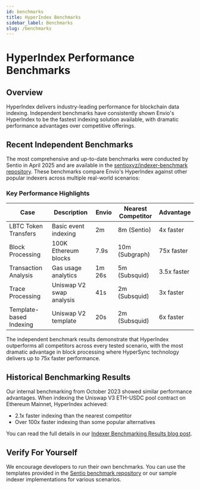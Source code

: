 ```yaml
---
id: benchmarks
title: HyperIndex Benchmarks
sidebar_label: Benchmarks
slug: /benchmarks
---
```


# HyperIndex Performance Benchmarks

## Overview

HyperIndex delivers industry-leading performance for blockchain data indexing. Independent benchmarks have consistently shown Envio's HyperIndex to be the fastest indexing solution available, with dramatic performance advantages over competitive offerings.

## Recent Independent Benchmarks

The most comprehensive and up-to-date benchmarks were conducted by Sentio in April 2025 and are available in the [sentioxyz/indexer-benchmark repository](https://github.com/sentioxyz/indexer-benchmark). These benchmarks compare Envio's HyperIndex against other popular indexers across multiple real-world scenarios:

### Key Performance Highlights

| Case                    | Description              | Envio  | Nearest Competitor | Advantage   |
| ----------------------- | ------------------------ | ------ | ------------------ | ----------- |
| LBTC Token Transfers    | Basic event indexing     | 2m     | 8m (Sentio)        | 4x faster   |
| Block Processing        | 100K Ethereum blocks     | 7.9s   | 10m (Subgraph)     | 75x faster  |
| Transaction Analysis    | Gas usage analytics      | 1m 26s | 5m (Subsquid)      | 3.5x faster |
| Trace Processing        | Uniswap V2 swap analysis | 41s    | 2m (Subsquid)      | 3x faster   |
| Template-based Indexing | Uniswap V2 template      | 20s    | 2m (Subsquid)      | 6x faster   |

The independent benchmark results demonstrate that HyperIndex outperforms all competitors across every tested scenario, with the most dramatic advantage in block processing where HyperSync technology delivers up to 75x faster performance.

## Historical Benchmarking Results

Our internal benchmarking from October 2023 showed similar performance advantages. When indexing the Uniswap V3 ETH-USDC pool contract on Ethereum Mainnet, HyperIndex achieved:

- 2.1x faster indexing than the nearest competitor
- Over 100x faster indexing than some popular alternatives

You can read the full details in our [Indexer Benchmarking Results blog post](/blog/indexer-benchmarking-results).

## Verify For Yourself

We encourage developers to run their own benchmarks. You can use the templates provided in the [Sentio benchmark repository](https://github.com/sentioxyz/indexer-benchmark) or our sample indexer implementations for various scenarios.
